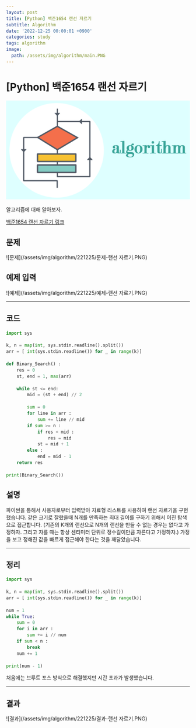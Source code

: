 ```yaml
---
layout: post
title: [Python] 백준1654 랜선 자르기
subtitle: Algorithm
date: '2022-12-25 00:00:01 +0900'
categories: study
tags: algorithm
image:
  path: /assets/img/algorithm/main.PNG
---
```


# [Python] 백준1654 랜선 자르기

![사진](/assets/img/algorithm/main.PNG)

알고리즘에 대해 알아보자.

[백준1654 랜선 자르기 링크](https://www.acmicpc.net/problem/1654)

<!--more-->

## 문제
![문제](/assets/img/algorithm/221225/문제-랜선 자르기.PNG)

## 예제 입력
![예제](/assets/img/algorithm/221225/예제-랜선 자르기.PNG)

---

## 코드
```Python
import sys

k, n = map(int, sys.stdin.readline().split())
arr = [ int(sys.stdin.readline()) for _ in range(k)]

def Binary_Search() :
    res = 0
    st, end = 1, max(arr)

    while st <= end:
        mid = (st + end) // 2

        sum = 0
        for line in arr :
            sum += line // mid
        if sum >= n :
            if res < mid :
                res = mid
            st = mid + 1
        else :
            end = mid - 1
    return res

print(Binary_Search())
```
## 설명
파이썬을 통해서 사용자로부터 입력받아 자료형 리스트를 사용하여 랜선 자르기을 구현했습니다. 같은 크기로 잘랐을때 N개를 만족하는 최대 길이를 구하기 위해서 이진 탐색으로 접근합니다.
(기존의 K개의 랜선으로 N개의 랜선을 만들 수 없는 경우는 없다고 가정하자. 그리고 자를 때는 항상 센티미터 단위로 정수길이만큼 자른다고 가정하자.) 가정을 보고 정해진 값을 빠르게 접근해야 한다는 것을 깨달았습니다. <br>

---

## 정리
```Python
import sys

k, n = map(int, sys.stdin.readline().split())
arr = [ int(sys.stdin.readline()) for _ in range(k)]

num = 1
while True:
    sum = 0
    for i in arr :
        sum += i // num
    if sum < n :
        break
    num += 1

print(num - 1)
```
처음에는 브루트 포스 방식으로 해결했지만 시간 초과가 발생했습니다.<br>

---

## 결과
![결과](/assets/img/algorithm/221225/결과-랜선 자르기.PNG)